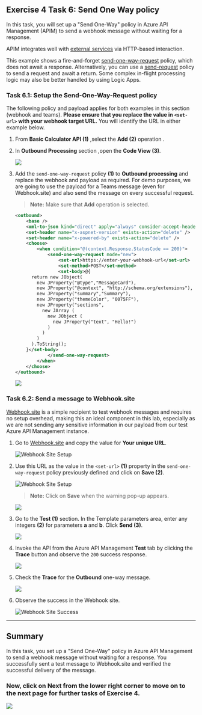 ## Exercise 4 Task 6: Send One Way policy

In this task, you will set up a "Send One-Way" policy in Azure API Management (APIM) to send a webhook message without waiting for a response.

APIM integrates well with [external services](https://docs.microsoft.com/en-us/azure/api-management/api-management-sample-send-request) via HTTP-based interaction.

This example shows a fire-and-forget [send-one-way-request](https://docs.microsoft.com/en-us/azure/api-management/api-management-sample-send-request#send-one-way-request) policy, which does not await a response. Alternatively, you can use a [send-request](https://docs.microsoft.com/en-us/azure/api-management/api-management-sample-send-request#send-request) policy to send a request and await a return. Some complex in-flight processing logic may also be better handled by using Logic Apps.

### Task 6.1: Setup the Send-One-Way-Request policy

The following policy and payload applies for both examples in this section (webhook and teams). **Please ensure that you replace the value in `<set-url>` with your webhook target URL.** You will identify the URL in either example below.

1. From **Basic Calculator API (1)** ,select the **Add (2)** operation .

1. In **Outbound Processing** section ,open the **Code View (3)**.

      ![](media/E4T6.1S3-0209.png)

1. Add the `send-one-way-request` policy **(1)** to **Outbound processing** and replace the webhook and payload as required. For demo purposes, we are going to use the payload for a Teams message (even for Webhook.site) and also send the message on every successful request.

    >**Note:** Make sure that **Add** operation is selected.

    ```xml
    <outbound>
        <base />
        <xml-to-json kind="direct" apply="always" consider-accept-header="false" />
        <set-header name="x-aspnet-version" exists-action="delete" />
        <set-header name="x-powered-by" exists-action="delete" />
        <choose>
            <when condition="@(context.Response.StatusCode == 200)">
                <send-one-way-request mode="new">
                    <set-url>https://enter-your-webhook-url</set-url>
                    <set-method>POST</set-method>
                    <set-body>@{
          return new JObject(
            new JProperty("@type","MessageCard"),
            new JProperty("@context", "http://schema.org/extensions"),
            new JProperty("summary","Summary"),
            new JProperty("themeColor", "0075FF"),
            new JProperty("sections",
              new JArray (
                new JObject (
                  new JProperty("text", "Hello!")
                )
              )
            )
          ).ToString();
        }</set-body>
                </send-one-way-request>
            </when>
        </choose>
    </outbound>
    ```

      ![](media/E4T6.1S4-0209.png)    

### Task 6.2: Send a message to Webhook.site

[Webhook.site](https://webhook.site) is a simple recipient to test webhook messages and requires no setup overhead, making this an ideal component in this lab, especially as we are not sending any sensitive information in our payload from our test Azure API Management instance.

1. Go to [Webhook.site](https://webhook.site) and copy the value for **Your unique URL**.

      ![Webhook Site Setup](media/E4T6.2S1-0209.png)

1. Use this URL as the value in the `<set-url>` **(1)** property in the `send-one-way-request` policy previously defined and click on **Save (2)**.

      ![Webhook Site Setup](media/E4T6.2S2-0209.png)

      > **Note:** Click on **Save** when the warning pop-up appears.

      ![](media/p14t6warning.png)

1. Go to the **Test (1)** section. In the Template parameters area, enter any integers **(2)** for parameters **a** and **b**. Click **Send (3)**.

    ![](media/p14t6p3(1).png)

1. Invoke the API from the Azure API Management **Test** tab by clicking the **Trace** button and observe the `200` success response.

    ![](media/p14t6p3.png)

1. Check the **Trace** for the **Outbound** one-way message.

      ![](media/p14t6p5.png)

1. Observe the success in the Webhook site.

      ![Webhook Site Success](media/36.png)

---
## Summary 

In this task, you set up a "Send One-Way" policy in Azure API Management to send a webhook message without waiting for a response. You successfully sent a test message to Webhook.site and verified the successful delivery of the message.

### Now, click on Next from the lower right corner to move on to the next page for further tasks of Exercise 4.

  ![](../gs/media/nextpagetab.png)
